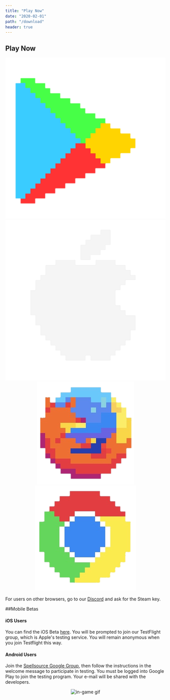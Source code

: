 ```yaml
---
title: "Play Now"
date: "2020-02-01"
path: "/download"
header: true
---
```

## Play Now

<p />

<div style="text-align: center; align-content: center;">
    <a href="#android-users"><img src="../assets/android-logo.png" alt="Android"></a>
    <a href="#ios-users"><img src="../assets/iOS-logo.png" alt="iOS"></a>
    <a href="/game"><img src="../assets/firefox-logo.png" alt="Firefox"></a>
    <a href="/game"><img src="../assets/chrome-logo.png" alt="Chrome"></a>
</div>

For users on other browsers, go to our [Discord](https://discord.gg/HmbESh2) and ask for the Steam key.

##Mobile Betas

#### iOS Users

You can find the iOS Beta [here](https://testflight.apple.com/join/pkMfO2qa). You will be prompted to join our TestFlight group, which is Apple's testing service. You will remain anonymous when you join Testflight this way.

#### Android Users

Join the [Spellsource Google Group](https://groups.google.com/forum/#!forum/spellsource-alpha-testers), then follow the instructions in the welcome message to participate in testing.
You must be logged into Google Play to join the testing program. Your e-mail will be shared with the developers. 

<div style="text-align: center;">
    <img src="../assets/play-now.gif" class="creative-layout-module--emphasis-image--1dLUr" alt="in-game gif"/>
</div>